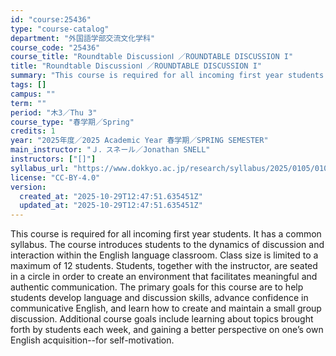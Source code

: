 ```yaml
---
id: "course:25436"
type: "course-catalog"
department: "外国語学部交流文化学科"
course_code: "25436"
course_title: "Roundtable DiscussionⅠ ／ROUNDTABLE DISCUSSION I"
title: "Roundtable DiscussionⅠ ／ROUNDTABLE DISCUSSION I"
summary: "This course is required for all incoming first year students. It has a common syllabus. The course introduces students t…"
tags: []
campus: ""
term: ""
period: "木3／Thu 3"
course_type: "春学期／Spring"
credits: 1
year: "2025年度／2025 Academic Year 春学期／SPRING SEMESTER"
main_instructor: "Ｊ．スネール／Jonathan SNELL"
instructors: ["[]"]
syllabus_url: "https://www.dokkyo.ac.jp/research/syllabus/2025/0105/0105_25436_ja_JP.html"
license: "CC-BY-4.0"
version:
  created_at: "2025-10-29T12:47:51.635451Z"
  updated_at: "2025-10-29T12:47:51.635451Z"
---
```

This course is required for all incoming first year students. It has a common syllabus. The course introduces students to the dynamics of discussion and interaction within the English language classroom. Class size is limited to a maximum of 12 students. Students, together with the instructor, are seated in a circle in order to create an environment that facilitates meaningful and authentic communication. The primary goals for this course are to help students develop language and discussion skills, advance confidence in communicative English, and learn how to create and maintain a small group discussion. Additional course goals include learning about topics brought forth by students each week, and gaining a better perspective on one’s own English acquisition--for self-motivation.

